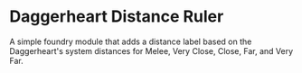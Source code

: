 # Daggerheart Distance Ruler

A simple foundry module that adds a distance label based on the Daggerheart's system distances for Melee, Very Close, Close, Far, and Very Far.